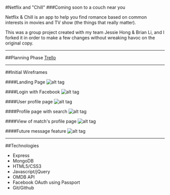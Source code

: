 #Netflix and "Chill"
###Coming soon to a couch near you

Netflix & Chill is an app to help you find romance based on common interests in movies and TV show (the things that really matter).

This was a group project created with my team Jessie Hong & Brian Li, and I forked it in order to make a few changes without wreaking havoc on the original copy.

--------------------------------------------------------------------
##Planning Phase
[Trello](https://trello.com/b/IG8cM9yL/netflix-chill)

---------------------------------------------------------------------
##Initial Wireframes

####Landing Page
![alt tag](https://trello-attachments.s3.amazonaws.com/56e271e18ae6264478aee297/1024x600/f95d42838a647f9d88999f2d3f480635/Homepage.png)

####Login with Facebook
![alt tag](https://trello-attachments.s3.amazonaws.com/56e2723db5032fafb209c0b6/1024x600/c6d8f79fa2b7871f8608a83b5283d95e/Homepage_copy.png)

####User profile page
![alt tag](https://trello-attachments.s3.amazonaws.com/56e271f87f38364ea3a6b07e/1024x600/55b493ddc5f0b05c5114a05f22403b6f/MAIN_profile_page.png)


####Profile page with search
![alt tag](https://trello-attachments.s3.amazonaws.com/56e3572ea2d110852371ec22/1024x600/59a8f7e5d6d612cac7af5339f6810689/MAIN_profile_page_with_search.png)

####View of match's profile page
![alt tag](https://trello-attachments.s3.amazonaws.com/56e2722561d35b7f6a5a67aa/1036x600/5ceb17c7fa04b4b4456a646f82b17455/Viewing_Other_s_Page.png)

####Future message feature
![alt tag](https://trello-attachments.s3.amazonaws.com/56e27286bfbb5cf0432483cd/1024x600/03c8354926c326a14b36a797f149d138/Messages.png)

------------------------------------------------------------------------------------
##Technologies

* Express
* MongoDB
* HTML5/CSS3
* Javascript/jQuery
* OMDB API
* Facebook OAuth using Passport
* Git/Github
